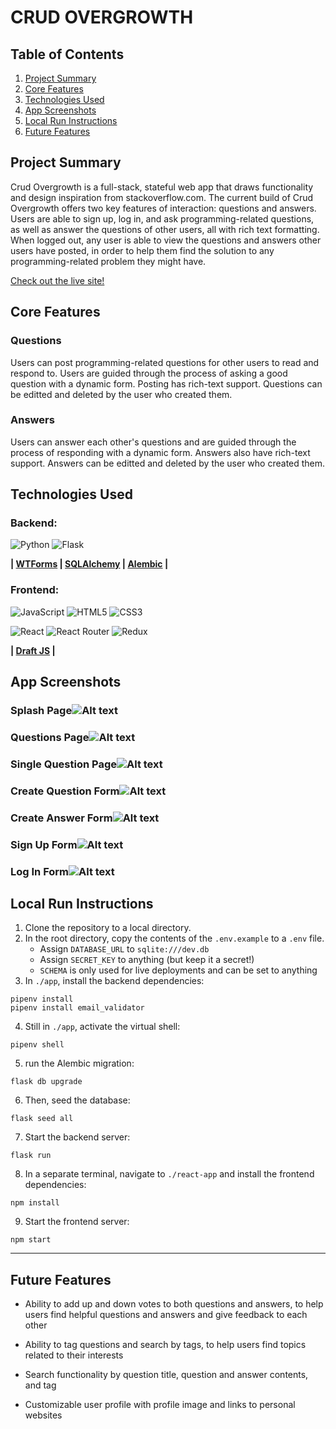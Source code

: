 # CRUD OVERGROWTH

## Table of Contents
1. [Project Summary](#project-summary)
2. [Core Features](#core-features)
3. [Technologies Used](#technologies-used)
4. [App Screenshots](#app-screenshots)
5. [Local Run Instructions](#local-run-instructions)
6. [Future Features](#future-features)

## Project Summary

Crud Overgrowth is a full-stack, stateful web app that draws functionality and design inspiration from stackoverflow.com. The current build of Crud Overgrowth offers two key features of interaction: questions and answers. Users are able to sign up, log in, and ask programming-related questions, as well as answer the questions of other users, all with rich text formatting. When logged out, any user is able to view the questions and answers other users have posted, in order to help them find the solution to any programming-related problem they might have.

[Check out the live site!](https://crud-overgrowth.onrender.com/)

## Core Features

### Questions

Users can post programming-related questions for other users to read and respond to. Users are guided through the process of asking a good question with a dynamic form. Posting has rich-text support. Questions can be editted and deleted by the user who created them.

### Answers

Users can answer each other's questions and are guided through the process of responding with a dynamic form. Answers also have rich-text support. Answers can be editted and deleted by the user who created them.



## **Technologies Used**

### Backend:
![Python](https://img.shields.io/badge/python-3670A0?style=for-the-badge&logo=python&logoColor=ffdd54)
![Flask](https://img.shields.io/badge/flask-%23000.svg?style=for-the-badge&logo=flask&logoColor=white)

**| [WTForms](https://wtforms.readthedocs.io/en/3.0.x/) | [SQLAlchemy](https://www.sqlalchemy.org/) | [Alembic](https://alembic.sqlalchemy.org/en/latest/) |**

### Frontend:
![JavaScript](https://img.shields.io/badge/javascript-%23323330.svg?style=for-the-badge&logo=javascript&logoColor=%23F7DF1E)
![HTML5](https://img.shields.io/badge/html5-%23E34F26.svg?style=for-the-badge&logo=html5&logoColor=white)
![CSS3](https://img.shields.io/badge/css3-%231572B6.svg?style=for-the-badge&logo=css3&logoColor=white)

![React](https://img.shields.io/badge/react-%2320232a.svg?style=for-the-badge&logo=react&logoColor=%2361DAFB)
![React Router](https://img.shields.io/badge/React_Router-CA4245?style=for-the-badge&logo=react-router&logoColor=white)
![Redux](https://img.shields.io/badge/redux-%23593d88.svg?style=for-the-badge&logo=redux&logoColor=white)

**| [Draft JS](https://www.npmjs.com/package/draft-js) |**

## App Screenshots

### Splash Page![Alt text](screenshots/Screen%20Shot%202022-12-02%20at%202.12.05%20PM.png)

### Questions Page![Alt text](screenshots/Screen%20Shot%202022-12-02%20at%202.12.27%20PM.png)

### Single Question Page![Alt text](screenshots/Screen%20Shot%202022-12-02%20at%202.12.43%20PM.png)

### Create Question Form![Alt text](screenshots/Screen%20Shot%202022-12-02%20at%202.13.57%20PM.png)

### Create Answer Form![Alt text](screenshots/Screen%20Shot%202022-12-02%20at%202.15.30%20PM.png)

### Sign Up Form![Alt text](screenshots/Screen%20Shot%202022-12-02%20at%202.15.54%20PM.png)

### Log In Form![Alt text](screenshots/Screen%20Shot%202022-12-02%20at%202.16.04%20PM.png)

## Local Run Instructions
1. Clone the repository to a local directory.
2. In the root directory, copy the contents of the `.env.example` to a `.env` file.
    - Assign `DATABASE_URL` to `sqlite:///dev.db`
    - Assign `SECRET_KEY` to anything (but keep it a secret!)
    - `SCHEMA` is only used for live deployments and can be set to anything
3. In `./app`, install the backend dependencies:
```
pipenv install
pipenv install email_validator
```
4. Still in `./app`, activate the virtual shell:

```
pipenv shell
```

5. run the Alembic migration:
```
flask db upgrade
```
6. Then, seed the database:
```
flask seed all
```
7. Start the backend server:
```
flask run
```
8. In a separate terminal, navigate to `./react-app` and install the frontend dependencies:
```
npm install
```
9. Start the frontend server:
```
npm start
```
---

## Future Features

* Ability to add up and down votes to both questions and answers, to help users find helpful questions and answers and give feedback to each other

* Ability to tag questions and search by tags, to help users find topics related to their interests

* Search functionality by question title, question and answer contents, and tag

* Customizable user profile with profile image and links to personal websites
